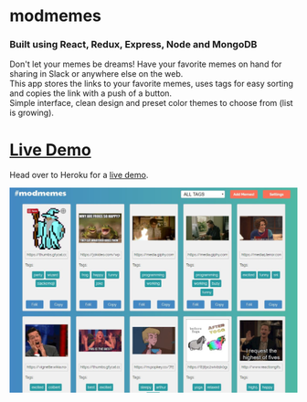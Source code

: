 # modmemes

### Built using React, Redux, Express, Node and MongoDB

Don't let your memes be dreams! Have your favorite memes on hand for sharing in Slack or anywhere else on the web.  
This app stores the links to your favorite memes, uses tags for easy sorting and copies the link with a push of a button.  
Simple interface, clean design and preset color themes to choose from (list is growing).    

# [Live Demo](https://match-three-component.herokuapp.com/)  

Head over to Heroku for a [live demo](https://match-three-component.herokuapp.com/).  

![Screenshot](example.jpg)
